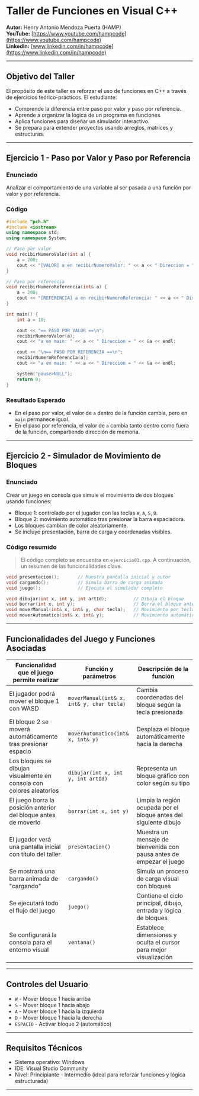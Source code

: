 # Taller de Funciones en Visual C++

**Autor:** Henry Antonio Mendoza Puerta (HAMP)  
**YouTube:** [https://www.youtube.com/hampcode](https://www.youtube.com/hampcode)  
**LinkedIn:** [www.linkedin.com/in/hampcode](https://www.linkedin.com/in/hampcode)



---

## Objetivo del Taller

El propósito de este taller es reforzar el uso de funciones en C++ a través de ejercicios teórico-prácticos. El estudiante:

* Comprende la diferencia entre paso por valor y paso por referencia.
* Aprende a organizar la lógica de un programa en funciones.
* Aplica funciones para diseñar un simulador interactivo.
* Se prepara para extender proyectos usando arreglos, matrices y estructuras.

---

## Ejercicio 1 - Paso por Valor y Paso por Referencia

### Enunciado

Analizar el comportamiento de una variable al ser pasada a una función por valor y por referencia.

### Código

```cpp
#include "pch.h"
#include <iostream>
using namespace std;
using namespace System;

// Paso por valor
void recibirNumeroValor(int a) {
    a = 200;
    cout << "[VALOR] a en recibirNumeroValor: " << a << " Direccion = " << &a << endl;
}

// Paso por referencia
void recibirNumeroReferencia(int& a) {
    a = 200;
    cout << "[REFERENCIA] a en recibirNumeroReferencia: " << a << " Direccion = " << &a << endl;
}

int main() {
    int a = 10;

    cout << "== PASO POR VALOR ==\n";
    recibirNumeroValor(a);
    cout << "a en main: " << a << " Direccion = " << &a << endl;

    cout << "\n== PASO POR REFERENCIA ==\n";
    recibirNumeroReferencia(a);
    cout << "a en main: " << a << " Direccion = " << &a << endl;

    system("pause>NULL");
    return 0;
}
```

### Resultado Esperado

* En el paso por valor, el valor de `a` dentro de la función cambia, pero en `main` permanece igual.
* En el paso por referencia, el valor de `a` cambia tanto dentro como fuera de la función, compartiendo dirección de memoria.

---

## Ejercicio 2 - Simulador de Movimiento de Bloques

### Enunciado

Crear un juego en consola que simule el movimiento de dos bloques usando funciones:

* Bloque 1: controlado por el jugador con las teclas `W`, `A`, `S`, `D`.
* Bloque 2: movimiento automático tras presionar la barra espaciadora.
* Los bloques cambian de color aleatoriamente.
* Se incluye presentación, barra de carga y coordenadas visibles.

### Código resumido

> El código completo se encuentra en `ejercicio01.cpp`. A continuación, un resumen de las funcionalidades clave.

```cpp
void presentacion();       // Muestra pantalla inicial y autor
void cargando();           // Simula barra de carga animada
void juego();              // Ejecuta el simulador completo

void dibujar(int x, int y, int artId);          // Dibuja el bloque
void borrar(int x, int y);                      // Borra el bloque anterior
void moverManual(int& x, int& y, char tecla);   // Movimiento por teclado
void moverAutomatico(int& x, int& y);           // Movimiento automático
```

---

## Funcionalidades del Juego y Funciones Asociadas

| Funcionalidad que el juego permite realizar                          | Función y parámetros                      | Descripción de la función                                            |
| -------------------------------------------------------------------- | ----------------------------------------- | -------------------------------------------------------------------- |
| El jugador podrá mover el bloque 1 con WASD                          | `moverManual(int& x, int& y, char tecla)` | Cambia coordenadas del bloque según la tecla presionada              |
| El bloque 2 se moverá automáticamente tras presionar espacio         | `moverAutomatico(int& x, int& y)`         | Desplaza el bloque automáticamente hacia la derecha                  |
| Los bloques se dibujan visualmente en consola con colores aleatorios | `dibujar(int x, int y, int artId)`        | Representa un bloque gráfico con color según su tipo                 |
| El juego borra la posición anterior del bloque antes de moverlo      | `borrar(int x, int y)`                    | Limpia la región ocupada por el bloque antes del siguiente dibujo    |
| El jugador verá una pantalla inicial con título del taller           | `presentacion()`                          | Muestra un mensaje de bienvenida con pausa antes de empezar el juego |
| Se mostrará una barra animada de "cargando"                          | `cargando()`                              | Simula un proceso de carga visual con bloques                        |
| Se ejecutará todo el flujo del juego                                 | `juego()`                                 | Contiene el ciclo principal, dibujo, entrada y lógica de bloques     |
| Se configurará la consola para el entorno visual                     | `ventana()`                               | Establece dimensiones y oculta el cursor para mejor visualización    |

---

## Controles del Usuario

* `W` - Mover bloque 1 hacia arriba
* `S` - Mover bloque 1 hacia abajo
* `A` - Mover bloque 1 hacia la izquierda
* `D` - Mover bloque 1 hacia la derecha
* `ESPACIO` - Activar bloque 2 (automático)

---

## Requisitos Técnicos

* Sistema operativo: Windows
* IDE: Visual Studio Community
* Nivel: Principiante - Intermedio (ideal para reforzar funciones y lógica estructurada)

---

